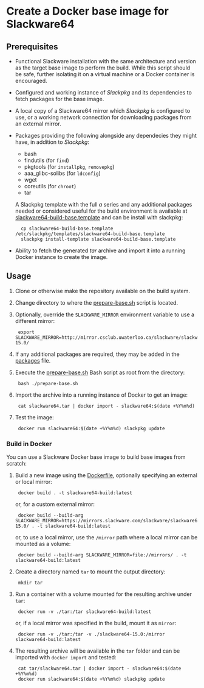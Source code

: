 # Create a Docker base image for Slackware64

## Prerequisites

* Functional Slackware installation with the same architecture and version as the target base image to perform the build. While this script should be safe, further isolating it on a virtual machine or a Docker container is encouraged.
* Configured and working instance of _Slackpkg_ and its dependencies to fetch packages for the base image.
* A local copy of a Slackware64 mirror which _Slackpkg_ is configured to use, or a working network connection for downloading packages from an external mirror.
* Packages providing the following alongside any dependecies they might have, in addition to _Slackpkg_:
    * bash
    * findutils (for `find`)
    * pkgtools (for `installpkg`, `removepkg`)
    * aaa_glibc-solibs (for `ldconfig`)
    * wget
    * coreutils (for `chroot`)
    * tar

    A Slackpkg template with the full _a_ series and any additional packages needed or considered useful for the build environment is available at [slackware64-build-base.template](slackware64-build-base.template) and can be install with slackpkg:

        cp slackware64-build-base.template /etc/slackpkg/templates/slackware64-build-base.template
        slackpkg install-template slackware64-build-base.template

* Ability to fetch the generated _tar_ archive and import it into a running Docker instance to create the image.

## Usage

1. Clone or otherwise make the repository available on the build system.
1. Change directory to where the [prepare-base.sh](prepare-base.sh) script is located.
1. Optionally, override the `SLACKWARE_MIRROR` environment variable to use a different mirror:

        export SLACKWARE_MIRROR=http://mirror.csclub.uwaterloo.ca/slackware/slackware64-15.0/

1. If any additional packages are required, they may be added in the [packages](packages) file.
1. Execute the [prepare-base.sh](prepare-base.sh) Bash script as root from the directory: 

        bash ./prepare-base.sh

1. Import the archive into a running instance of Docker to get an image:

        cat slackware64.tar | docker import - slackware64:$(date +%Y%m%d)

1. Test the image:

        docker run slackware64:$(date +%Y%m%d) slackpkg update

### Build in Docker

You can use a Slackware Docker base image to build base images from scratch:

1. Build a new image using the [Dockerfile](Dockerfile), optionally specifying an external or local mirror:

        docker build . -t slackware64-build:latest

    or, for a custom external mirror:

        docker build --build-arg SLACKWARE_MIRROR=https://mirrors.slackware.com/slackware/slackware64-15.0/ . -t slackware64-build:latest

    or, to use a local mirror, use the `/mirror` path where a local mirror can be mounted as a volume:

        docker build --build-arg SLACKWARE_MIRROR=file://mirrors/ . -t slackware64-build:latest

1. Create a directory named `tar` to mount the output directory:

        mkdir tar

1. Run a container with a volume mounted for the resulting archive under `tar`:

        docker run -v ./tar:/tar slackware64-build:latest

    or, if a local mirror was specified in the build, mount it as `mirror`:

        docker run -v ./tar:/tar -v ./slackware64-15.0:/mirror slackware64-build:latest

1. The resulting archive will be available in the `tar` folder and can be imported with `docker import` and tested:

        cat tar/slackware64.tar | docker import - slackware64:$(date +%Y%m%d)
        docker run slackware64:$(date +%Y%m%d) slackpkg update
